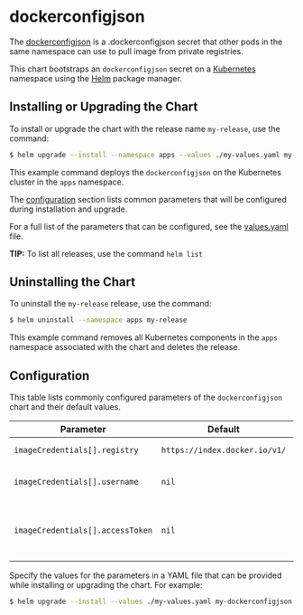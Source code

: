 # dockerconfigjson

The [dockerconfigjson](https://github.com/jitterbit/charts) is a .dockerconfigjson secret that
other pods in the same namespace can use to pull image from private registries.

This chart bootstraps an `dockerconfigjson` secret on a [Kubernetes](https://kubernetes.io)
namespace using the [Helm](https://helm.sh) package manager.


## Installing or Upgrading the Chart

To install or upgrade the chart with the release name `my-release`, use the command:

```bash
$ helm upgrade --install --namespace apps --values ./my-values.yaml my-dockerconfigjson jitterbit/dockerconfigjson
```
This example command deploys the `dockerconfigjson` on the Kubernetes cluster in the `apps` namespace.

The [configuration](#configuration) section lists common parameters that will be configured during installation and
upgrade.

For a full list of the parameters that can be configured, see the [values.yaml](values.yaml) file.

**TIP:** To list all releases, use the command `helm list`


## Uninstalling the Chart

To uninstall the `my-release` release, use the command:

```bash
$ helm uninstall --namespace apps my-release
```
This example command removes all Kubernetes components in the `apps` namespace associated with the chart and deletes
the release.


## Configuration

This table lists commonly configured parameters of the `dockerconfigjson` chart and their default values.

| Parameter                        | Default                       | Description                                             |
| -------------------------------- | ----------------------------- | ------------------------------------------------------- |
| `imageCredentials[].registry`    | `https://index.docker.io/v1/` | The Docker registry                                     |
| `imageCredentials[].username`    | `nil`                         | The Docker user's username                              |
| `imageCredentials[].accessToken` | `nil`                         | The Docker user's access token (recommened) or password |

Specify the values for the parameters in a YAML file that can be provided while installing or upgrading the chart.
For example:

```bash
$ helm upgrade --install --values ./my-values.yaml my-dockerconfigjson jitterbit/dockerconfigjson
```
